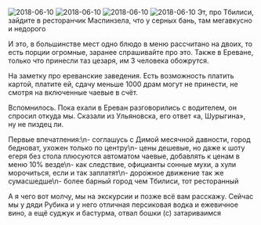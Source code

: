 ![2018-06-10](media/2018-6/4534.jpg "Vladimir")
![2018-06-10](media/2018-6/4535.jpg "Vladimir")
![2018-06-10](media/2018-6/4536.jpg "Vladimir")
![2018-06-10](media/2018-6/4537.jpg "Vladimir")
Эт, про Тбилиси, зайдите в ресторанчик Маспинзела, что у серных бань, там мегавкусно и недорого 

И это, в большинстве мест одно блюдо в меню рассчитано на двоих, то есть порции огромные, заранее спрашивайте про это. Также в Ереване, только что принесли таз цезаря, им 3 человека обожрутся. 

На заметку про ереванские заведения. Есть возможность платить картой, платите ей, сдачу меньше 1000 драм могут не принести, не смотря на включенные чаевые в счёт. 

Вспомнилось. Пока ехали в Ереван разговорились с водителем, он спросил откуда мы. Сказали из Ульяновска, его ответ «а, Шурыгина», ну не пиздец ли. 

Первые впечатления:\n- соглашусь с Димой месячной давности, город бедноват, ухожен только по центру\n- цены дешевые, но даже к шоту егеря без стола плюсуются автоматом чаевые, добавлять к ценам в меню 10% везде\n- как следствие, официанты сонные мухи, а хули морочиться, если и так заплатят\n- дорожное движение так  же сумасшедше\n- более барный город чем Тбилиси, тот ресторанный 

А я чего вот молчу, мы на экскурсии и позже всё вам расскажу. Сейчас мы у дяди Рубика и у него отличная персиковая водка и ежевичное вино, а ещё суджук и бастурма, отвал бошки (с) затариваимся 

